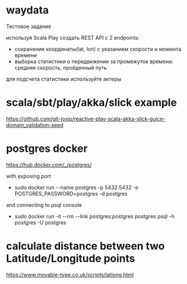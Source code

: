 # waydata

Тестовое задание

используя Scala Play создать REST API c 2 endpoints:
- сохранения координаты(lat, lon) с указанием скорости и момента времени
- выборка статистики о передвижении за промежуток времени: средняя скорость, пройденный путь

для подсчета статистики используйте актеры

# scala/sbt/play/akka/slick example 

https://github.com/git-josip/reactive-play-scala-akka-slick-guice-domain_validation-seed

# postgres docker

https://hub.docker.com/_/postgres/

with exposing port
- sudo docker run --name postgres -p 5432:5432 -e POSTGRES_PASSWORD=postgres -d postgres

and connecting to psql console
- sudo docker run -it --rm --link postgres:postgres postgres psql -h postgres -U postgres

# calculate distance between two Latitude/Longitude points

https://www.movable-type.co.uk/scripts/latlong.html

